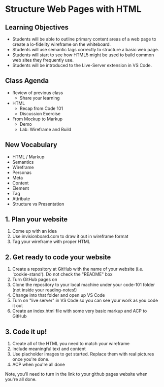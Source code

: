 # Structure Web Pages with HTML

## Learning Objectives

- Students will be able to outline primary content areas of a web page to create a lo-fidelity wireframe on the whiteboard.
- Students will use semantic tags correctly to structure a basic web page.
- Students will start to see how HTML5 might be used to build common web sites they frequently use.
- Students will be introduced to the Live-Server extension in VS Code.

## Class Agenda

- Review of previous class
  - Share your learning
- HTML
  - Recap from Code 101
  - Discussion Exercise
- From Mockup to Markup
  - Demo
  - Lab: Wireframe and Build

## New Vocabulary

- HTML / Markup
- Semantics
- Wireframe
- Personas
- Meta
- Content
- Element
- Tag
- Attribute
- Structure vs Presentation


## 1. Plan your website

1. Come up with an idea
1. Use invisionboard.com to draw it out in wireframe format
1. Tag your wireframe with proper HTML

## 2. Get ready to code your website

1. Create a repository at GitHub with the name of your website (i.e. 'cookie-stand'). Do not check the "README" box
1. Turn GitHub pages on
1. Clone the repository to your local machine under your code-101 folder (not inside your reading-notes!)
1. Change into that folder and open up VS Code
1. Turn on "live server" in VS Code so you can see your work as you code it out
1. Create an index.html file with some very basic markup and ACP to GitHub


## 3. Code it up!

1. Create all of the HTML you need to match your wireframe
1. Include meaningful text and content
1. Use placholder images to get started. Replace them with real pictures once you're done.
1. ACP when you're all done

Note, you'll need to turn in the link to your github pages website when you're all done.

